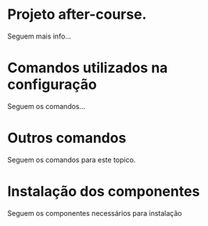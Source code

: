 # Projeto after-course.
Seguem mais info...

# Comandos utilizados na configuração
Seguem os comandos...

# Outros comandos
Seguem os comandos para este topico.

# Instalação dos componentes
Seguem os componentes necessários para instalação
